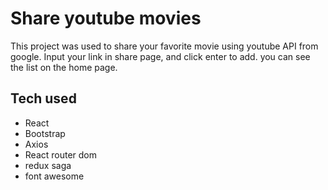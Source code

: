 # Share youtube movies

This project was used to share your favorite movie using youtube API from google. Input your link in share page, and click enter to add. you can see the list on the home page.

## Tech used

- React
- Bootstrap
- Axios
- React router dom
- redux saga
- font awesome


